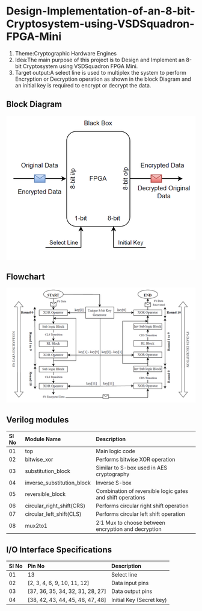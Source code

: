 # Design-Implementation-of-an-8-bit-Cryptosystem-using-VSDSquadron-FPGA-Mini
1. Theme:Cryptographic Hardware Engines
2. Idea:The main purpose of this project is to Design and Implement an 8-bit Cryptosystem using VSDSquadron FPGA Mini.
3. Target output:A select line is used to multiplex the system to perform Encryption or Decryption operation as shown in the block Diagram and an initial key is required to encrypt or decrypt the data.

## Block Diagram
<img src="docs/block_diagram.png" width="600"/>

## Flowchart
<img src="docs/flowchart.png" width="600"/>

## Verilog modules
| Sl No | Module Name               | Description                                           |
|:------|:--------------------------|:------------------------------------------------------|
| 01    | top                       | Main logic code                                       |
| 02    | bitwise_xor               | Performs bitwise XOR operation                        |
| 03    | substitution_block        | Similar to S-box used in AES cryptography             |
| 04    | inverse_substitution_block| Inverse S-box                                         |
| 05    | reversible_block          | Combination of reversible logic gates and shift operations |
| 06    | circular_right_shift(CRS) | Performs circular right shift operation               |
| 07    | circular_left_shift(CLS)  | Performs circular left shift operation                |
| 08    | mux2to1                   | 2:1 Mux to choose between encryption and decryption   |

## I/O Interface Specifications
| Sl No | Pin No                           | Description           |
|:------|:----------------------------------|:----------------------|
| 01    | 13                                | Select line           |
| 02    | [2, 3, 4, 6, 9, 10, 11, 12]       | Data input pins       |
| 03    | [37, 36, 35, 34, 32, 31, 28, 27]  | Data output pins      |
| 04    | [38, 42, 43, 44, 45, 46, 47, 48]  | Initial Key (Secret key)|
